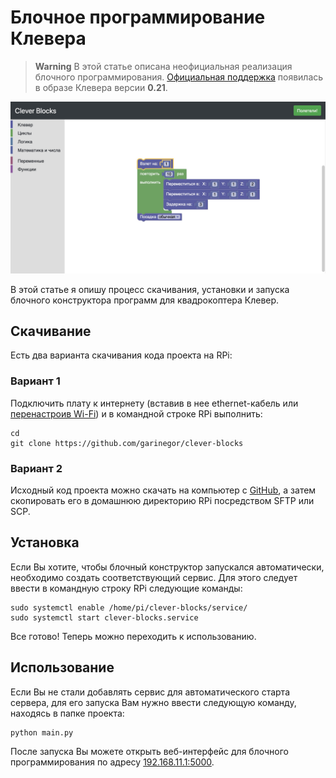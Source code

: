 # Блочное программирование Клевера

> **Warning** В этой статье описана неофициальная реализация блочного программирования. [Официальная поддержка](blocks.md) появилась в образе Клевера версии **0.21**.

<img src="../assets/clever_blocks.jpg">

В этой статье я опишу процесс скачивания, установки и запуска блочного конструктора программ для квадрокоптера Клевер.

## Скачивание

Есть два варианта скачивания кода проекта на RPi:

### Вариант 1

Подключить плату к интернету (вставив в нее ethernet-кабель или [перенастроив Wi-Fi](network.md)) и в командной строке RPi выполнить:

```
cd
git clone https://github.com/garinegor/clever-blocks
```

### Вариант 2

Исходный код проекта можно скачать на компьютер с [GitHub](https://github.com/garinegor/clever-blocks), а затем скопировать его в домашнюю директорию RPi посредством SFTP или SCP.

## Установка

Если Вы хотите, чтобы блочный конструктор запускался автоматически, необходимо создать соответствующий сервис. Для этого следует ввести в командную строку RPi следующие команды:

```
sudo systemctl enable /home/pi/clever-blocks/service/
sudo systemctl start clever-blocks.service
```

Все готово! Теперь можно переходить к использованию.

## Использование

Если Вы не стали добавлять сервис для автоматического старта сервера, для его запуска Вам нужно ввести следующую команду, находясь в папке проекта:

```
python main.py
```

После запуска Вы можете открыть веб-интерфейс для блочного программирования по адресу [192.168.11.1:5000](192.168.11.1:5000).

